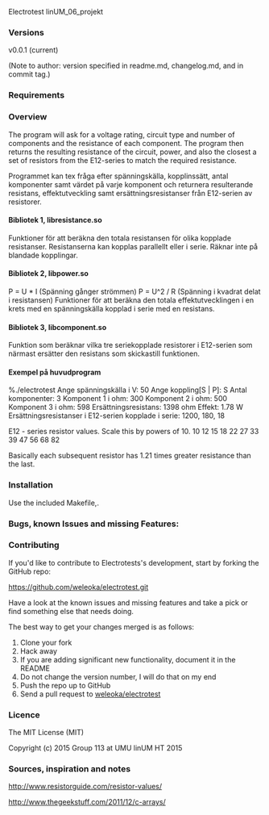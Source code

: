 Electrotest linUM_06_projekt


### Versions
v0.0.1 (current)

(Note to author: version specified in readme.md, changelog.md, and in commit tag.)


### Requirements


### Overview
The program will ask for a voltage rating, circuit type and number of components and the resistance of each component. The program then returns the resulting resistance of the circuit, power, and also the closest a set of resistors from the E12-series to match the required resistance.

Programmet kan tex fråga efter spänningskälla, kopplinssätt, antal
komponenter samt värdet på varje komponent och returnera resulterande resistans, effektutveckling
samt ersättningsresistanser från E12-serien av resistorer.

#### Bibliotek 1, libresistance.so
Funktioner för att beräkna den totala resistansen för olika kopplade resistanser. 
Resistanserna kan kopplas parallellt eller i serie. 
Räknar inte på blandade kopplingar.

#### Bibliotek 2, libpower.so
P = U * I (Spänning gånger strömmen)
P = U^2 / R (Spänning i kvadrat delat i resistansen)
Funktioner för att beräkna den totala effektutvecklingen i en krets med en spänningskälla kopplad i serie med en resistans.

#### Bibliotek 3, libcomponent.so
Funktion som beräknar vilka tre seriekopplade resistorer i E12-serien som närmast ersätter den
resistans som skickastill funktionen.


#### Exempel på huvudprogram

%./electrotest
Ange spänningskälla i V: 50
Ange koppling[S | P]: S
Antal komponenter: 3
Komponent 1 i ohm: 300
Komponent 2 i ohm: 500
Komponent 3 i ohm: 598
Ersättningsresistans: 1398 ohm
Effekt: 1.78 W
Ersättningsresistanser i E12-serien kopplade i serie: 1200, 180, 18

E12 - series resistor values. Scale this by powers of 10.
10 	12 	15 	18 	22 	27
33 	39 	47 	56 	68 	82

Basically each subsequent resistor has 1.21 times greater resistance than the last.


### Installation
Use the included Makefile,.


### Bugs, known Issues and missing Features:


### Contributing

If you'd like to contribute to Electrotests's development, start by forking the GitHub repo:

https://github.com/weleoka/electrotest.git

Have a look at the known issues and missing features and take a pick or find something else that needs doing.

The best way to get your changes merged is as follows:

1. Clone your fork
2. Hack away
3. If you are adding significant new functionality, document it in the README
4. Do not change the version number, I will do that on my end
5. Push the repo up to GitHub
6. Send a pull request to [weleoka/electrotest](https://github.com/weleoka/electrotest)


### Licence
The MIT License (MIT)

Copyright (c) 2015 Group 113 at UMU linUM HT 2015


### Sources, inspiration and notes

http://www.resistorguide.com/resistor-values/

http://www.thegeekstuff.com/2011/12/c-arrays/